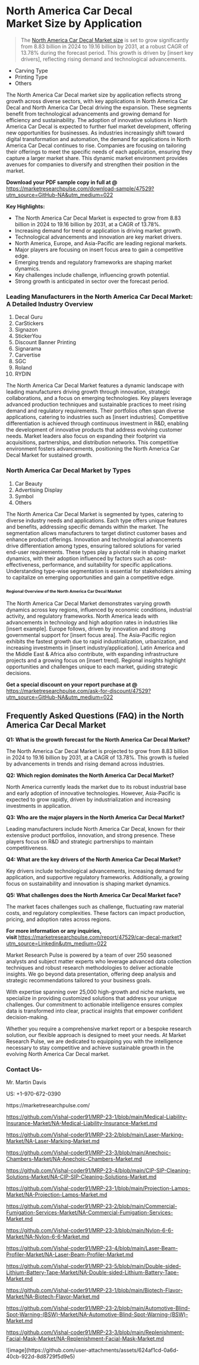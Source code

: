 <h1>North America Car Decal Market&nbsp;Size by Application</h1><blockquote><p>The <a href="https://marketresearchpulse.com/download-sample/47529?utm_source=GitHub-NA&amp;utm_medium=022">North America Car Decal Market size</a> is set to grow significantly from 8.83 billion in 2024 to 19.16 billion by 2031, at a robust CAGR of 13.78% during the forecast period. This growth is driven by [insert key drivers], reflecting rising demand and technological advancements.</p></blockquote><ul><li>Carving Type <li> Printing Type <li> Others</li></ul><p>The North America Car Decal market size by application reflects strong growth across diverse sectors, with key applications in North America Car Decal and North America Car Decal driving the expansion. These segments benefit from technological advancements and growing demand for efficiency and sustainability. The adoption of innovative solutions in North America Car Decal is expected to further fuel market development, offering new opportunities for businesses. As industries increasingly shift toward digital transformation and automation, the demand for applications in North America Car Decal continues to rise. Companies are focusing on tailoring their offerings to meet the specific needs of each application, ensuring they capture a larger market share. This dynamic market environment provides avenues for companies to diversify and strengthen their position in the market.</p><p><strong>Download your PDF sample copy in full at @ </strong><a href="https://marketresearchpulse.com/download-sample/47529?utm_source=GitHub-NA&amp;utm_medium=022">https://marketresearchpulse.com/download-sample/47529?utm_source=GitHub-NA&amp;utm_medium=022</a></p><p><strong>Key Highlights: </strong></p><ul><li>The North America Car Decal Market is expected to grow from 8.83 billion in 2024 to 19.16 billion by 2031, at a CAGR of 13.78%.</li><li>Increasing demand for trend or application is driving market growth.</li><li>Technological advancements and innovation are key market drivers.</li><li>North America, Europe, and Asia-Pacific are leading regional markets.</li><li>Major players are focusing on insert focus area to gain a competitive edge.</li><li>Emerging trends and regulatory frameworks are shaping market dynamics.</li><li>Key challenges include challenge, influencing growth potential.</li><li>Strong growth is anticipated in sector over the forecast period.</li></ul><h3>Leading Manufacturers in the North America Car Decal Market: A Detailed Industry Overview</h3><ol><li>Decal Guru</li><li>CarStickers</li><li>Signazon</li><li>StickerYou</li><li>Discount Banner Printing</li><li>Signarama</li><li>Carvertise</li><li>SGC</li><li>Roland</li><li>RYDIN</li></ol><div class="flex max-w-full flex-col flex-grow"><div class="min-h-8 text-message flex w-full flex-col items-end gap-2 whitespace-normal break-words [.text-message+&amp;]:mt-5" dir="auto" data-message-author-role="assistant" data-message-id="fd8432e4-4910-450d-b182-61b7bfb0a01f" data-message-model-slug="gpt-4o"><div class="flex w-full flex-col gap-1 empty:hidden first:pt-[3px]"><div class="markdown prose w-full break-words dark:prose-invert light"><p>The North America Car Decal Market features a dynamic landscape with leading manufacturers driving growth through innovation, strategic collaborations, and a focus on emerging technologies. Key players leverage advanced production techniques and sustainable practices to meet rising demand and regulatory requirements. Their portfolios often span diverse applications, catering to industries such as [insert industries]. Competitive differentiation is achieved through continuous investment in R&amp;D, enabling the development of innovative products that address evolving customer needs. Market leaders also focus on expanding their footprint via acquisitions, partnerships, and distribution networks. This competitive environment fosters advancements, positioning the North America Car Decal Market for sustained growth.</p></div></div></div></div><h3>North America Car Decal Market by Types</h3><ol><li>Car Beauty <li> Advertising Display <li> Symbol <li> Others</li></ol><div class="flex max-w-full flex-col flex-grow"><div class="min-h-8 text-message flex w-full flex-col items-end gap-2 whitespace-normal break-words [.text-message+&amp;]:mt-5" dir="auto" data-message-author-role="assistant" data-message-id="084470be-0bb7-4664-bddf-5156b4f41249" data-message-model-slug="gpt-4o-mini"><div class="flex w-full flex-col gap-1 empty:hidden first:pt-[3px]"><div class="markdown prose w-full break-words dark:prose-invert light"><p>The North America Car Decal Market is segmented by types, catering to diverse industry needs and applications. Each type offers unique features and benefits, addressing specific demands within the market. The segmentation allows manufacturers to target distinct customer bases and enhance product offerings. Innovation and technological advancements drive differentiation among types, ensuring tailored solutions for varied end-user requirements. These types play a pivotal role in shaping market dynamics, with their adoption influenced by factors such as cost-effectiveness, performance, and suitability for specific applications. Understanding type-wise segmentation is essential for stakeholders aiming to capitalize on emerging opportunities and gain a competitive edge.</p></div></div></div></div><h3><span style="font-size: 11px;">Regional Overview of the North America Car Decal Market</span></h3><div class="flex max-w-full flex-col flex-grow"><div class="min-h-8 text-message flex w-full flex-col items-end gap-2 whitespace-normal break-words [.text-message+&amp;]:mt-5" dir="auto" data-message-author-role="assistant" data-message-id="e9038762-ce64-4e30-91c9-9bd413514231" data-message-model-slug="gpt-4o-mini"><div class="flex w-full flex-col gap-1 empty:hidden first:pt-[3px]"><div class="markdown prose w-full break-words dark:prose-invert light"><p>The North America Car Decal Market demonstrates varying growth dynamics across key regions, influenced by economic conditions, industrial activity, and regulatory frameworks. North America leads with advancements in technology and high adoption rates in industries like [insert example]. Europe follows, driven by innovation and strong governmental support for [insert focus area]. The Asia-Pacific region exhibits the fastest growth due to rapid industrialization, urbanization, and increasing investments in [insert industry/application]. Latin America and the Middle East &amp; Africa also contribute, with expanding infrastructure projects and a growing focus on [insert trend]. Regional insights highlight opportunities and challenges unique to each market, guiding strategic decisions.</p></div></div></div></div><p><strong>Get a special discount on your report purchase at @ </strong><a href="https://marketresearchpulse.com/ask-for-discount/47529?utm_source=GitHub-NA&amp;utm_medium=022">https://marketresearchpulse.com/ask-for-discount/47529?utm_source=GitHub-NA&amp;utm_medium=022</a></p><h2>Frequently Asked Questions (FAQ) in the North America Car Decal Market</h2><p><strong>Q1: What is the growth forecast for the North America Car Decal Market?</strong></p><p>The North America Car Decal Market is projected to grow from 8.83 billion in 2024 to 19.16 billion by 2031, at a CAGR of 13.78%. This growth is fueled by advancements in trends and rising demand across industries.</p><p><strong>Q2: Which region dominates the North America Car Decal Market?</strong></p><p>North America currently leads the market due to its robust industrial base and early adoption of innovative technologies. However, Asia-Pacific is expected to grow rapidly, driven by industrialization and increasing investments in application.</p><p><strong>Q3: Who are the major players in the North America Car Decal Market?</strong></p><p>Leading manufacturers include North America Car Decal, known for their extensive product portfolios, innovation, and strong presence. These players focus on R&amp;D and strategic partnerships to maintain competitiveness.</p><p><strong>Q4: What are the key drivers of the North America Car Decal Market?</strong></p><p>Key drivers include technological advancements, increasing demand for application, and supportive regulatory frameworks. Additionally, a growing focus on sustainability and innovation is shaping market dynamics.</p><p><strong>Q5: What challenges does the North America Car Decal Market face?</strong></p><p>The market faces challenges such as challenge, fluctuating raw material costs, and regulatory complexities. These factors can impact production, pricing, and adoption rates across regions.</p><p><strong>For more information or any inquiries, visit&nbsp;</strong><a href="https://marketresearchpulse.com/report/47529/car-decal-market?utm_source=Linkedin&utm_medium=022">https://marketresearchpulse.com/report/47529/car-decal-market?utm_source=Linkedin&utm_medium=022</a></p><p>Market Research Pulse is powered by a team of over 250 seasoned analysts and subject matter experts who leverage advanced data collection techniques and robust research methodologies to deliver actionable insights. We go beyond data presentation, offering deep analysis and strategic recommendations tailored to your business goals.</p><p>With expertise spanning over 25,000 high-growth and niche markets, we specialize in providing customized solutions that address your unique challenges. Our commitment to actionable intelligence ensures complex data is transformed into clear, practical insights that empower confident decision-making.</p><p>Whether you require a comprehensive market report or a bespoke research solution, our flexible approach is designed to meet your needs. At Market Research Pulse, we are dedicated to equipping you with the intelligence necessary to stay competitive and achieve sustainable growth in the evolving North America Car Decal market.</p><h3><strong>Contact Us-</strong></h3><p>Mr. Martin Davis</p><p>US: +1-970-672-0390</p><p>https://marketresearchpulse.com/</p><p><a href="https://github.com/Vishal-coder91/MRP-23-1/blob/main/Medical-Liability-Insurance-Market/NA-Medical-Liability-Insurance-Market.md">https://github.com/Vishal-coder91/MRP-23-1/blob/main/Medical-Liability-Insurance-Market/NA-Medical-Liability-Insurance-Market.md</a></p><p><a href="https://github.com/Vishal-coder91/MRP-23-2/blob/main/Laser-Marking-Market/NA-Laser-Marking-Market.md">https://github.com/Vishal-coder91/MRP-23-2/blob/main/Laser-Marking-Market/NA-Laser-Marking-Market.md</a></p><p><a href="https://github.com/Vishal-coder91/MRP-23-3/blob/main/Anechoic-Chambers-Market/NA-Anechoic-Chambers-Market.md">https://github.com/Vishal-coder91/MRP-23-3/blob/main/Anechoic-Chambers-Market/NA-Anechoic-Chambers-Market.md</a></p><p><a href="https://github.com/Vishal-coder91/MRP-23-4/blob/main/CIP-SIP-Cleaning-Solutions-Market/NA-CIP-SIP-Cleaning-Solutions-Market.md">https://github.com/Vishal-coder91/MRP-23-4/blob/main/CIP-SIP-Cleaning-Solutions-Market/NA-CIP-SIP-Cleaning-Solutions-Market.md</a></p><p><a href="https://github.com/Vishal-coder91/MRP-23-1/blob/main/Projection-Lamps-Market/NA-Projection-Lamps-Market.md">https://github.com/Vishal-coder91/MRP-23-1/blob/main/Projection-Lamps-Market/NA-Projection-Lamps-Market.md</a></p><p><a href="https://github.com/Vishal-coder91/MRP-23-2/blob/main/Commercial-Fumigation-Services-Market/NA-Commercial-Fumigation-Services-Market.md">https://github.com/Vishal-coder91/MRP-23-2/blob/main/Commercial-Fumigation-Services-Market/NA-Commercial-Fumigation-Services-Market.md</a></p><p><a href="https://github.com/Vishal-coder91/MRP-23-3/blob/main/Nylon-6-6-Market/NA-Nylon-6-6-Market.md">https://github.com/Vishal-coder91/MRP-23-3/blob/main/Nylon-6-6-Market/NA-Nylon-6-6-Market.md</a></p><p><a href="https://github.com/Vishal-coder91/MRP-23-4/blob/main/Laser-Beam-Profiler-Market/NA-Laser-Beam-Profiler-Market.md">https://github.com/Vishal-coder91/MRP-23-4/blob/main/Laser-Beam-Profiler-Market/NA-Laser-Beam-Profiler-Market.md</a></p><p><a href="https://github.com/Vishal-coder91/MRP-23-5/blob/main/Double-sided-Lithium-Battery-Tape-Market/NA-Double-sided-Lithium-Battery-Tape-Market.md">https://github.com/Vishal-coder91/MRP-23-5/blob/main/Double-sided-Lithium-Battery-Tape-Market/NA-Double-sided-Lithium-Battery-Tape-Market.md</a></p><p><a href="https://github.com/Vishal-coder91/MRP-23-1/blob/main/Biotech-Flavor-Market/NA-Biotech-Flavor-Market.md">https://github.com/Vishal-coder91/MRP-23-1/blob/main/Biotech-Flavor-Market/NA-Biotech-Flavor-Market.md</a></p><p><a href="https://github.com/Vishal-coder91/MRP-23-2/blob/main/Automotive-Blind-Spot-Warning-(BSW)-Market/NA-Automotive-Blind-Spot-Warning-(BSW)-Market.md">https://github.com/Vishal-coder91/MRP-23-2/blob/main/Automotive-Blind-Spot-Warning-(BSW)-Market/NA-Automotive-Blind-Spot-Warning-(BSW)-Market.md</a></p><p><a href="https://github.com/Vishal-coder91/MRP-23-3/blob/main/Replenishment-Facial-Mask-Market/NA-Replenishment-Facial-Mask-Market.md">https://github.com/Vishal-coder91/MRP-23-3/blob/main/Replenishment-Facial-Mask-Market/NA-Replenishment-Facial-Mask-Market.md</a></p>
![image](https://github.com/user-attachments/assets/624af1cd-0a6d-40cb-922d-8d8729f5d9e5)
